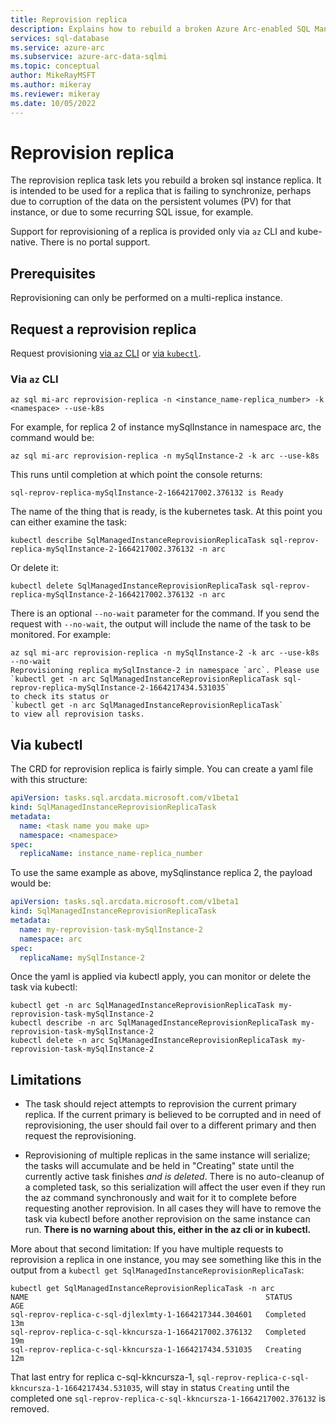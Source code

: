 ```yaml
---
title: Reprovision replica
description: Explains how to rebuild a broken Azure Arc-enabled SQL Managed Instance replica.
services: sql-database
ms.service: azure-arc
ms.subservice: azure-arc-data-sqlmi
ms.topic: conceptual
author: MikeRayMSFT 
ms.author: mikeray
ms.reviewer: mikeray
ms.date: 10/05/2022
---
```


# Reprovision replica

The reprovision replica task lets you rebuild a broken sql instance replica. It is intended to be used for a replica that is failing to synchronize, perhaps due to corruption of the data on the persistent volumes (PV) for that instance, or due to some recurring SQL issue, for example.

Support for reprovisioning of a replica is provided only via `az` CLI and kube-native. There is no portal support.

## Prerequisites

Reprovisioning can only be performed on a multi-replica instance.

## Request a reprovision replica

Request provisioning [via `az` CLI](#via-az-cli) or [via `kubectl`](#via-kubectl).

### Via `az` CLI

```az
az sql mi-arc reprovision-replica -n <instance_name-replica_number> -k <namespace> --use-k8s
```

For example, for replica 2 of instance mySqlInstance in namespace arc, the command would be:

```az
az sql mi-arc reprovision-replica -n mySqlInstance-2 -k arc --use-k8s
```

This runs until completion at which point the console returns:

```az
sql-reprov-replica-mySqlInstance-2-1664217002.376132 is Ready
```

The name of the thing that is ready, is the kubernetes task. At this point you can either examine the task:

```console
kubectl describe SqlManagedInstanceReprovisionReplicaTask sql-reprov-replica-mySqlInstance-2-1664217002.376132 -n arc
```

Or delete it:

```console
kubectl delete SqlManagedInstanceReprovisionReplicaTask sql-reprov-replica-mySqlInstance-2-1664217002.376132 -n arc
```

There is an optional `--no-wait` parameter for the command. If you send the request with `--no-wait`, the output will include the name of the task to be monitored. For example:

```az
az sql mi-arc reprovision-replica -n mySqlInstance-2 -k arc --use-k8s --no-wait
Reprovisioning replica mySqlInstance-2 in namespace `arc`. Please use
`kubectl get -n arc SqlManagedInstanceReprovisionReplicaTask sql-reprov-replica-mySqlInstance-2-1664217434.531035`
to check its status or
`kubectl get -n arc SqlManagedInstanceReprovisionReplicaTask`
to view all reprovision tasks.
```

## Via kubectl

The CRD for reprovision replica is fairly simple. You can create a yaml file with this structure:

```yaml
apiVersion: tasks.sql.arcdata.microsoft.com/v1beta1
kind: SqlManagedInstanceReprovisionReplicaTask
metadata:
  name: <task name you make up>
  namespace: <namespace>
spec:
  replicaName: instance_name-replica_number
```

To use the same example as above, mySqlinstance replica 2, the payload would be:

```yaml
apiVersion: tasks.sql.arcdata.microsoft.com/v1beta1
kind: SqlManagedInstanceReprovisionReplicaTask
metadata:
  name: my-reprovision-task-mySqlInstance-2
  namespace: arc
spec:
  replicaName: mySqlInstance-2
```

Once the yaml is applied via kubectl apply, you can monitor or delete the task via kubectl:

```console
kubectl get -n arc SqlManagedInstanceReprovisionReplicaTask my-reprovision-task-mySqlInstance-2
kubectl describe -n arc SqlManagedInstanceReprovisionReplicaTask my-reprovision-task-mySqlInstance-2
kubectl delete -n arc SqlManagedInstanceReprovisionReplicaTask my-reprovision-task-mySqlInstance-2
```

## Limitations

- The task should reject attempts to reprovision the current primary replica. If the current primary is believed to be corrupted and in need of reprovisioning, the user should fail over to a different primary and then request the reprovisioning.

- Reprovisioning of multiple replicas in the same instance will serialize; the tasks will accumulate and be held in "Creating" state until the currently active task finishes *and is deleted*. There is no auto-cleanup of a completed task, so this serialization will affect the user even if they run the az command synchronously and wait for it to complete before requesting another reprovision. In all cases they will have to remove the task via kubectl before another reprovision on the same instance can run. **There is no warning about this, either in the az cli or in kubectl.**


More about that second limitation: If you have multiple requests to reprovision a replica in one instance, you may see something like this in the output from a `kubectl get SqlManagedInstanceReprovisionReplicaTask`:

```console
kubectl get SqlManagedInstanceReprovisionReplicaTask -n arc
NAME                                                     STATUS      AGE
sql-reprov-replica-c-sql-djlexlmty-1-1664217344.304601   Completed   13m
sql-reprov-replica-c-sql-kkncursza-1-1664217002.376132   Completed   19m
sql-reprov-replica-c-sql-kkncursza-1-1664217434.531035   Creating    12m
```

That last entry for replica c-sql-kkncursza-1, `sql-reprov-replica-c-sql-kkncursza-1-1664217434.531035`, will stay in status `Creating` until the completed one `sql-reprov-replica-c-sql-kkncursza-1-1664217002.376132` is removed.
